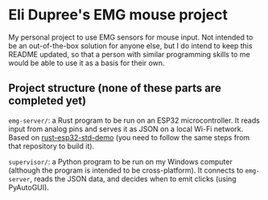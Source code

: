 # Eli Dupree's EMG mouse project

My personal project to use EMG sensors for mouse input. Not intended to be an out-of-the-box solution for anyone else, but I do intend to keep this README updated, so that a person with similar programming skills to me would be able to use it as a basis for their own.

## Project structure (none of these parts are completed yet)

`emg-server/`: a Rust program to be run on an ESP32 microcontroller. It reads input from analog pins and serves it as JSON on a local Wi-Fi network. Based on [rust-esp32-std-demo](https://github.com/ivmarkov/rust-esp32-std-demo/) (you need to follow the same steps from that repository to build it).

`supervisor/`: a Python program to be run on my Windows computer (although the program is intended to be cross-platform). It connects to `emg-server`, reads the JSON data, and decides when to emit clicks (using PyAutoGUI).
